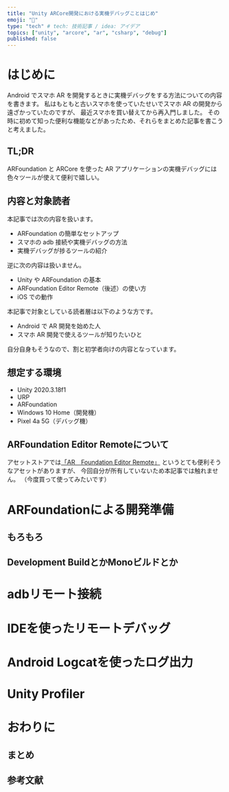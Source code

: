 ```yaml
---
title: "Unity ARCore開発における実機デバッグことはじめ"
emoji: "🚀"
type: "tech" # tech: 技術記事 / idea: アイデア
topics: ["unity", "arcore", "ar", "csharp", "debug"]
published: false
---
```


# はじめに

Android でスマホ AR を開発するときに実機デバッグをする方法についての内容を書きます。
私はもともと古いスマホを使っていたせいでスマホ AR の開発から遠ざかっていたのですが、
最近スマホを買い替えてから再入門しました。
その時に初めて知った便利な機能などがあったため、それらをまとめた記事を書こうと考えました。

## TL;DR

ARFoundation と ARCore を使った AR アプリケーションの実機デバッグには
色々ツールが使えて便利で嬉しい。

## 内容と対象読者

本記事では次の内容を扱います。

- ARFoundation の簡単なセットアップ
- スマホの adb 接続や実機デバッグの方法
- 実機デバッグが捗るツールの紹介

逆に次の内容は扱いません。

- Unity や ARFoundation の基本
- ARFoundation Editor Remote（後述）の使い方
- iOS での動作

本記事で対象としている読者層は以下のような方です。

- Android で AR 開発を始めた人
- スマホ AR 開発で使えるツールが知りたいひと

自分自身もそうなので、割と初学者向けの内容となっています。

## 想定する環境

- Unity 2020.3.18f1
- URP
- ARFoundation
- Windows 10 Home（開発機）
- Pixel 4a 5G（デバッグ機）

## ARFoundation Editor Remoteについて

アセットストアでは[「AR　Foundation Editor Remote」](https://assetstore.unity.com/packages/tools/utilities/ar-foundation-editor-remote-168773?locale=ja-JP)
というとても便利そうなアセットがありますが、
今回自分が所有していないため本記事では触れません。
（今度買って使ってみたいです）

# ARFoundationによる開発準備

## もろもろ

## Development BuildとかMonoビルドとか

# adbリモート接続

# IDEを使ったリモートデバッグ

# Android Logcatを使ったログ出力

# Unity Profiler

# おわりに

## まとめ

## 参考文献